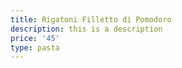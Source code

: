 ```yaml
---
title: Rigatoni Filletto di Pomodoro
description: this is a description
price: '45'
type: pasta
---
```


